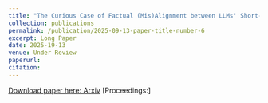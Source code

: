 ```yaml
---
title: "The Curious Case of Factual (Mis)Alignment between LLMs' Short- and Long-Form Answers"
collection: publications
permalink: /publication/2025-09-13-paper-title-number-6
excerpt: Long Paper
date: 2025-19-13
venue: Under Review
paperurl: 
citation:
---
```

[Download paper here: Arxiv]([https://arxiv.org/abs/2308.00399](https://arxiv.org/abs/2510.11218))
[Proceedings:]
